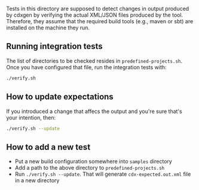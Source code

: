 Tests in this directory are supposed to detect changes in output produced by cdxgen by verifying the actual XML/JSON files produced by the tool. Therefore, they assume that the required build tools (e.g., maven or sbt) are installed on the machine they run.

## Running integration tests

The list of directories to be checked resides in `predefined-projects.sh`. Once you have configured that file, run the integration tests with:

```bash
./verify.sh
```

## How to update expectations

If you introduced a change that affecs the output and you're sure that's your intention, then:

```bash
./verify.sh --update
```

## How to add a new test

* Put a new build configuration somewhere into `samples` directory
* Add a path to the above directory to `predefined-projects.sh`
* Run `./verify.sh --update`. That will generate `cdx-expected.out.xml` file in a new directory

